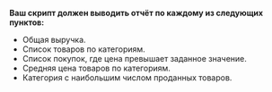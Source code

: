 __Ваш скрипт должен выводить отчёт по каждому из следующих пунктов:__

- Общая выручка.
- Список товаров по категориям.
- Список покупок, где цена превышает заданное значение.
- Средняя цена товаров по категориям.
- Категория с наибольшим числом проданных товаров.
